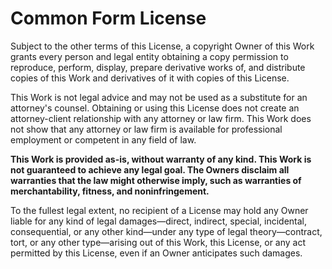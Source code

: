 Common Form License
===================

Subject to the other terms of this License, a copyright Owner of this Work grants every person and legal entity obtaining a copy permission to reproduce, perform, display, prepare derivative works of, and distribute copies of this Work and derivatives of it with copies of this License.

This Work is not legal advice and may not be used as a substitute for an attorney's counsel. Obtaining or using this License does not create an attorney-client relationship with any attorney or law firm. This Work does not show that any attorney or law firm is available for professional employment or competent in any field of law.

**This Work is provided as-is, without warranty of any kind. This Work is not guaranteed to achieve any legal goal. The Owners disclaim all warranties that the law might otherwise imply, such as warranties of merchantability, fitness, and noninfringement.**

To the fullest legal extent, no recipient of a License may hold any Owner liable for any kind of legal damages—direct, indirect, special, incidental, consequential, or any other kind—under any type of legal theory—contract, tort, or any other type—arising out of this Work, this License, or any act permitted by this License, even if an Owner anticipates such damages.

